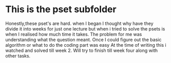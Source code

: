 # This is the pset subfolder
Honestly,these pset's are hard. when I began I thought why have they divide it into weeks for just one lecture but when i tried to solve the psets is when I realised 
how much time it takes. The problem for me was understanding what the question meant. Once I could figure out the basic algorithm or what to do the coding part was easy
At the time of writing this i watched and solved till week 2. Will try to finish till week four along with other tasks.
